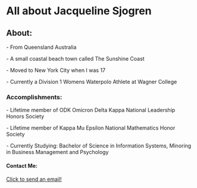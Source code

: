 
<html>
 <head>
 </head>
  <body>
    <h1>All about Jacqueline Sjogren</h1>
    
   <h2>About:</h2>
    <p>- From Queensland Australia</p>
    <p>- A small coastal beach town called The Sunshine Coast</p>
    <p>- Moved to New York City when I was 17<p/>
    <p>- Currently a Division 1 Womens Waterpolo Athlete at Wagner College</p>
  <h3>Accomplishments:</h3>
  <p>- Lifetime member of ODK Omicron Delta Kappa National Leadership Honors Society</p>
  <p>- Lifetime member of Kappa Mu Epsilon National Mathematics Honor Society</p>
  <p>- Currently Studying: Bachelor of Science in Information Systems, Minoring in Business Management and Psychology</p>
  <h4> Contact Me:</h4>
  <p><a href="mailto:jacqueline.sjogren@wagner.edu?Subject=Yello">Click to send an email!</a> </body>
</html></p>

